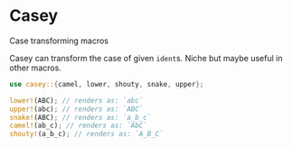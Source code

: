 # Casey
Case transforming macros

Casey can transform the case of given `ident`s.
Niche but maybe useful in other macros.
```rust
use casey::{camel, lower, shouty, snake, upper};

lower!(ABC); // renders as: `abc`
upper!(abc); // renders as: `ABC`
snake!(ABC); // renders as: `a_b_c`
camel!(ab_c); // renders as: `AbC`
shouty!(a_b_c); // renders as: `A_B_C`
```
